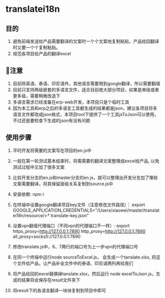 # translatei18n

## 目的
1. 避免前端发送给产品需要翻译的文案时一个个文案地复制粘贴，产品给回翻译时又要一个个复制粘贴。
2. 规范各项目给产品的翻译excel


## 注意
1. 目前除英语、泰语、印尼语外，其他语言需要用到google翻译，所以需要翻墙
2. 目前只支持两级嵌套的多语言文件，适合目前绝大部分项目，如果是单级或者更多级，需要稍微改造下
3. 多语言需求已经准备在erp-web开发，本项目只是个临时工具
4. 因为本工具和erp之后的多语言工具都生成的结果都是json，建议各项目将多语言文件都改成json格式，本项目tool下提供了一个工具jsToJson可以使用，不过还是要检查下生成的json有没有问题


## 使用步骤
1. 平时开发将需要的文案写在项目的en.js中

2. 一般在第一轮测试基本结束时，将需需要的翻译文案整理成excel给产品, 以免测试过程中又加了很多文案

3. 比较开发分支的en.js和master分支的en.js，就可以整理出开发分支加了哪些文案需要翻译，将其保留层级关系复制到source.js中

4. 安装依赖: npm i

5. 在终端中设置google翻译项目key文件（注意修改文件路径）：
export GOOGLE_APPLICATION_CREDENTIALS="/Users/xiaowei/master/translatei18n/resource/>* translate-key.json"  

6. 设置vpn翻墙代理端口（不同vpn的代理端口不一样）:
export https_proxy=http://127.0.0.1:7890 http_proxy=http://127.0.0.1:7890 all_proxy=socks5://127.0.0.1:7890  

7. 修改translate.js中，6、7两行的端口号为上一步vpn的代理端口号

8. 在同一个终端中运行node sourceToExcel.js， 会生成一个tanslate.xlsx, 将这个文件给产品，让产品补全文件中的泰语、印尼语两列再给我们

9. 将产品给回的excel替换掉tanslate.xlsx，然后运行 node excelToJson.js，生成的结果将会保存在result文件夹下

10. 将result下的各语言翻译一块块复制到项目中即可


